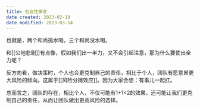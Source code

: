 ```yaml
---
title: 社会性懈怠
date created: 2023-02-19
date modified: 2023-03-14
---
```


也就是，两个和尚挑水喝，三个和尚没水喝。

和[[公地悲剧]]有点像，假如我们出一半力，又不会引起注意，那为什么要使出全力呢？

反方向看，做决策时，个人也会更克制自己的责任，相比于个人，团队有愿意冒更大风险的倾向。这属于[[风险分摊效应]]。因为大家会想：有事儿一起扛。

总而言之，团队的存在，相比个人，不仅可能有1+1<2的效果，还可能让我们更克制自己的责任，从而让团队做出更高风险的选择。
